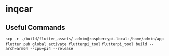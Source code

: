 # inqcar

## Useful Commands

`scp -r ./build/flutter_assets/ admin@raspberrypi.local:/home/admin/app`
`flutter pub global activate flutterpi_tool`
`flutterpi_tool build --arch=arm64 --cpu=pi4 --release`